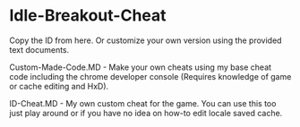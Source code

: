# Idle-Breakout-Cheat
Copy the ID from here. Or customize your own version using the provided text documents.

Custom-Made-Code.MD   - Make your own cheats using my base cheat code including the chrome developer console (Requires knowledge of game or cache editing and HxD).

ID-Cheat.MD   - My own custom cheat for the game. You can use this too just play around or if you have no idea on how-to edit locale saved cache.
